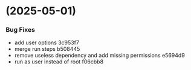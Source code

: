 #  (2025-05-01)


### Bug Fixes

* add user options 3c953f7
* merge run steps b508445
* remove useless dependency and add missing permissions e5694d9
* run as user instead of root f06cbb8




